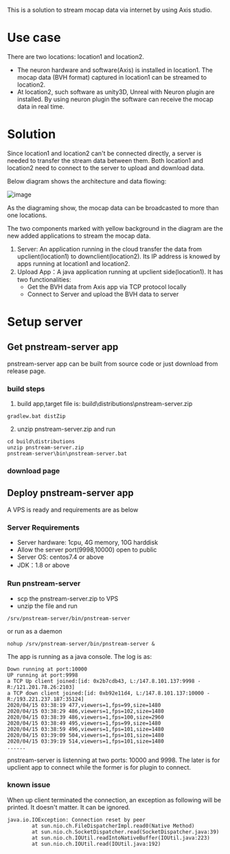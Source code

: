 This is a solution to stream mocap data via internet by using Axis studio.

# Use case
There are two locations: location1 and location2. 
- The neuron hardware and software(Axis) is installed in location1. The mocap data (BVH format) captured in location1 can be streamed to location2. 
- At location2, such software as unity3D, Unreal with Neuron plugin are installed. By using neuron plugin the software can receive the mocap data in real time.

# Solution
Since location1 and location2 can't be connected directly, a server is needed to transfer the stream data between them. Both location1 and location2 need to connect to the server to upload and download data.

Below diagram shows the architecture and data flowing:

![image](https://note.youdao.com/yws/public/resource/0a2bb717f8a72a1ac060ee25d5f33347/xmlnote/E728654FF58E4B87B479AB85877DD0C5/84250)

As the diagraming show, the mocap data can be broadcasted to more than one locations.
 
The two components marked with yellow background in the diagram are the new added applications to stream the mocap data.
 1. Server: An application running in the cloud transfer the data from upclient(location1) to downclient(location2). Its IP address is knowed by apps running at location1 and location2.
 2. Upload App：A java application running at upclient side(location1). It has two functionalities:
    - Get the BVH data from Axis app via TCP protocol locally
    - Connect to Server and upload the BVH data to server

# Setup server
## Get pnstream-server app
pnstream-server app can be built from source code or just download from release page.
### build steps
1. build app,target file is: build\distributions\pnstream-server.zip
```
gradlew.bat distZip
```

2. unzip pnstream-server.zip and run
```
cd build\distributions
unzip pnstream-server.zip
pnstream-server\bin\pnstream-server.bat
```
### download page

## Deploy pnstream-server app
A VPS is ready and requirements are as below
### Server Requirements
- Server hardware: 1cpu, 4G memory, 10G harddisk
- Allow the server port(9998,10000) open to public
- Server OS: centos7.4 or above
- JDK：1.8 or above

### Run pnstream-server
- scp the pnstream-server.zip to VPS
- unzip the file and run
```
/srv/pnstream-server/bin/pnstream-server
```
or run as a daemon
```
nohup /srv/pnstream-server/bin/pnstream-server &
```

The app is running as a java console. The log is as:
```
Down running at port:10000
UP running at port:9998
a TCP Up client joined:[id: 0x2b7cdb43, L:/147.8.101.137:9998 - R:/121.201.78.26:2103]
a TCP down client joined:[id: 0xb92e11d4, L:/147.8.101.137:10000 - R:/193.221.237.187:35124]
2020/04/15 03:38:19 477,viewers=1,fps=99,size=1480
2020/04/15 03:38:29 486,viewers=1,fps=102,size=1480
2020/04/15 03:38:39 486,viewers=1,fps=100,size=2960
2020/04/15 03:38:49 495,viewers=1,fps=99,size=1480
2020/04/15 03:38:59 496,viewers=1,fps=101,size=1480
2020/04/15 03:39:09 504,viewers=1,fps=101,size=1480
2020/04/15 03:39:19 514,viewers=1,fps=101,size=1480
......
```
pnstream-server is listenning at two ports: 10000 and 9998. The later is for upclient app to connect while the former is for plugin to connect.

### known issue
When up client terminated the connection, an exception as following will be printed. It doesn't matter. It can be ignored.
```
java.io.IOException: Connection reset by peer
        at sun.nio.ch.FileDispatcherImpl.read0(Native Method)
        at sun.nio.ch.SocketDispatcher.read(SocketDispatcher.java:39)
        at sun.nio.ch.IOUtil.readIntoNativeBuffer(IOUtil.java:223)
        at sun.nio.ch.IOUtil.read(IOUtil.java:192)

```
